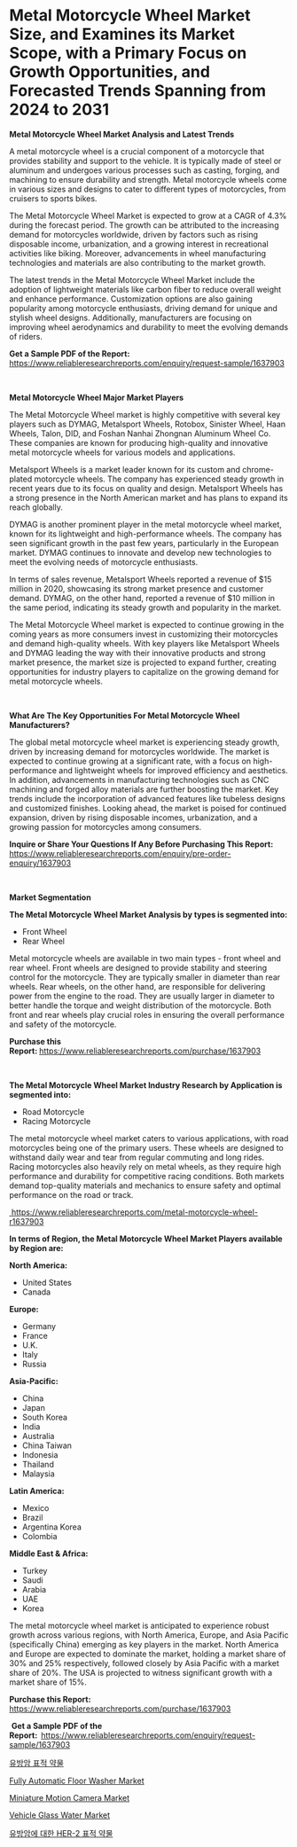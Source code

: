 <p><h1>Metal Motorcycle Wheel Market Size, and Examines its Market Scope, with a Primary Focus on Growth Opportunities, and Forecasted Trends Spanning from 2024 to 2031</h1></p><p><strong>Metal Motorcycle Wheel Market Analysis and Latest Trends</strong></p>
<p><p>A metal motorcycle wheel is a crucial component of a motorcycle that provides stability and support to the vehicle. It is typically made of steel or aluminum and undergoes various processes such as casting, forging, and machining to ensure durability and strength. Metal motorcycle wheels come in various sizes and designs to cater to different types of motorcycles, from cruisers to sports bikes.</p><p>The Metal Motorcycle Wheel Market is expected to grow at a CAGR of 4.3% during the forecast period. The growth can be attributed to the increasing demand for motorcycles worldwide, driven by factors such as rising disposable income, urbanization, and a growing interest in recreational activities like biking. Moreover, advancements in wheel manufacturing technologies and materials are also contributing to the market growth.</p><p>The latest trends in the Metal Motorcycle Wheel Market include the adoption of lightweight materials like carbon fiber to reduce overall weight and enhance performance. Customization options are also gaining popularity among motorcycle enthusiasts, driving demand for unique and stylish wheel designs. Additionally, manufacturers are focusing on improving wheel aerodynamics and durability to meet the evolving demands of riders.</p></p>
<p><strong>Get a Sample PDF of the Report:&nbsp;</strong> <a href="https://www.reliableresearchreports.com/enquiry/request-sample/1637903">https://www.reliableresearchreports.com/enquiry/request-sample/1637903</a></p>
<p>&nbsp;</p>
<p><strong>Metal Motorcycle Wheel Major Market Players</strong></p>
<p><p>The Metal Motorcycle Wheel market is highly competitive with several key players such as DYMAG, Metalsport Wheels, Rotobox, Sinister Wheel, Haan Wheels, Talon, DID, and Foshan Nanhai Zhongnan Aluminum Wheel Co. These companies are known for producing high-quality and innovative metal motorcycle wheels for various models and applications.</p><p>Metalsport Wheels is a market leader known for its custom and chrome-plated motorcycle wheels. The company has experienced steady growth in recent years due to its focus on quality and design. Metalsport Wheels has a strong presence in the North American market and has plans to expand its reach globally.</p><p>DYMAG is another prominent player in the metal motorcycle wheel market, known for its lightweight and high-performance wheels. The company has seen significant growth in the past few years, particularly in the European market. DYMAG continues to innovate and develop new technologies to meet the evolving needs of motorcycle enthusiasts.</p><p>In terms of sales revenue, Metalsport Wheels reported a revenue of $15 million in 2020, showcasing its strong market presence and customer demand. DYMAG, on the other hand, reported a revenue of $10 million in the same period, indicating its steady growth and popularity in the market.</p><p>The Metal Motorcycle Wheel market is expected to continue growing in the coming years as more consumers invest in customizing their motorcycles and demand high-quality wheels. With key players like Metalsport Wheels and DYMAG leading the way with their innovative products and strong market presence, the market size is projected to expand further, creating opportunities for industry players to capitalize on the growing demand for metal motorcycle wheels.</p></p>
<p>&nbsp;</p>
<p><strong>What Are The Key Opportunities For Metal Motorcycle Wheel Manufacturers?</strong></p>
<p><p>The global metal motorcycle wheel market is experiencing steady growth, driven by increasing demand for motorcycles worldwide. The market is expected to continue growing at a significant rate, with a focus on high-performance and lightweight wheels for improved efficiency and aesthetics. In addition, advancements in manufacturing technologies such as CNC machining and forged alloy materials are further boosting the market. Key trends include the incorporation of advanced features like tubeless designs and customized finishes. Looking ahead, the market is poised for continued expansion, driven by rising disposable incomes, urbanization, and a growing passion for motorcycles among consumers.</p></p>
<p><strong>Inquire or Share Your Questions If Any Before Purchasing This Report:</strong> <a href="https://www.reliableresearchreports.com/enquiry/pre-order-enquiry/1637903">https://www.reliableresearchreports.com/enquiry/pre-order-enquiry/1637903</a></p>
<p>&nbsp;</p>
<p><strong>Market Segmentation</strong></p>
<p><strong>The Metal Motorcycle Wheel Market Analysis by types is segmented into:</strong></p>
<p><ul><li>Front Wheel</li><li>Rear Wheel</li></ul></p>
<p><p>Metal motorcycle wheels are available in two main types - front wheel and rear wheel. Front wheels are designed to provide stability and steering control for the motorcycle. They are typically smaller in diameter than rear wheels. Rear wheels, on the other hand, are responsible for delivering power from the engine to the road. They are usually larger in diameter to better handle the torque and weight distribution of the motorcycle. Both front and rear wheels play crucial roles in ensuring the overall performance and safety of the motorcycle.</p></p>
<p><strong>Purchase this Report:&nbsp;</strong><a href="https://www.reliableresearchreports.com/purchase/1637903">https://www.reliableresearchreports.com/purchase/1637903</a></p>
<p>&nbsp;</p>
<p><strong>The Metal Motorcycle Wheel Market Industry Research by Application is segmented into:</strong></p>
<p><ul><li>Road Motorcycle</li><li>Racing Motorcycle</li></ul></p>
<p><p>The metal motorcycle wheel market caters to various applications, with road motorcycles being one of the primary users. These wheels are designed to withstand daily wear and tear from regular commuting and long rides. Racing motorcycles also heavily rely on metal wheels, as they require high performance and durability for competitive racing conditions. Both markets demand top-quality materials and mechanics to ensure safety and optimal performance on the road or track.</p></p>
<p><a href="https://www.reliableresearchreports.com/metal-motorcycle-wheel-r1637903">&nbsp;https://www.reliableresearchreports.com/metal-motorcycle-wheel-r1637903</a></p>
<p><strong>In terms of Region, the Metal Motorcycle Wheel Market Players available by Region are:</strong></p>
<p>
    <p> <strong> North America: </strong>
        <ul>
            <li>United States</li>
            <li>Canada</li>
        </ul>
        </p> 
    <p> <strong> Europe: </strong>
        <ul>
            <li>Germany</li>
            <li>France</li>
            <li>U.K.</li>
            <li>Italy</li>
            <li>Russia</li>
        </ul>
        </p> 
    <p> <strong> Asia-Pacific: </strong>
        <ul>
            <li>China</li>
            <li>Japan</li>
            <li>South Korea</li>
            <li>India</li>
            <li>Australia</li>
            <li>China Taiwan</li>
            <li>Indonesia</li>
            <li>Thailand</li>
            <li>Malaysia</li>
        </ul>
        </p> 
    <p> <strong> Latin America: </strong>
        <ul>
            <li>Mexico</li>
            <li>Brazil</li>
            <li>Argentina Korea</li>
            <li>Colombia</li>
        </ul>
        </p> 
    <p> <strong> Middle East & Africa: </strong>
        <ul>
            <li>Turkey</li>
            <li>Saudi</li>
            <li>Arabia</li>
            <li>UAE</li>
            <li>Korea</li>
        </ul>
    </p>
    </p>
<p><p>The metal motorcycle wheel market is anticipated to experience robust growth across various regions, with North America, Europe, and Asia Pacific (specifically China) emerging as key players in the market. North America and Europe are expected to dominate the market, holding a market share of 30% and 25% respectively, followed closely by Asia Pacific with a market share of 20%. The USA is projected to witness significant growth with a market share of 15%.</p></p>
<p><strong>Purchase this Report: </strong><a href="https://www.reliableresearchreports.com/purchase/1637903">https://www.reliableresearchreports.com/purchase/1637903</a></p>
<p>&nbsp;<strong>Get a Sample PDF of the Report:&nbsp;&nbsp;</strong><a href="https://www.reliableresearchreports.com/enquiry/request-sample/1637903">https://www.reliableresearchreports.com/enquiry/request-sample/1637903</a></p>
<p><strong></strong></p>
<p><p><a href="https://github.com/risastia4/Market-Research-Report-List-2/blob/main/309131682713.md">유방암 표적 약물</a></p><p><a href="https://github.com/ernidarwin455/Market-Research-Report-List-2/blob/main/fully-automatic-floor-washer-market.md">Fully Automatic Floor Washer Market</a></p><p><a href="https://www.linkedin.com/pulse/miniature-motion-camera-market-size-growth-trends-statistics-tgmge?trackingId=j7wM59eSRFyvHmuH0Bk%2FsQ%3D%3D">Miniature Motion Camera Market</a></p><p><a href="https://github.com/rakibtthstu9900/Market-Research-Report-List-2/blob/main/vehicle-glass-water-market.md">Vehicle Glass Water Market</a></p><p><a href="https://github.com/ThomasElmes2022/Market-Research-Report-List-2/blob/main/813566882714.md">유방암에 대한 HER-2 표적 약물</a></p></p>